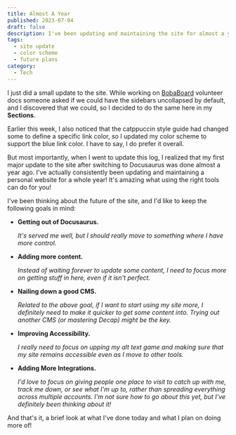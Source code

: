 ```yaml
---
title: Almost A Year
published: 2023-07-04
draft: false
description: I've been updating and maintaining the site for almost a year!
tags:
  - site update
  - color scheme
  - future plans
category:
  - Tech
---
```


I just did a small update to the site. While working on
[BobaBoard](https://www.bobaboard.com) volunteer docs someone asked if we could
have the sidebars uncollapsed by default, and I discovered that we could, so I
decided to do the same here in my **Sections**.

Earlier this week, I also noticed that the catppuccin style guide had changed
some to define a specific link color, so I updated my color scheme to support
the blue link color. I have to say, I do prefer it overall.

But most importantly, when I went to update this log, I realized that my first
major update to the site after switching to Docusaurus was done almost a year
ago. I've actually consistently been updating and maintaining a personal website
for a whole year! It's amazing what using the right tools can do for you!

I've been thinking about the future of the site, and I'd like to keep the
following goals in mind:

- **Getting out of Docusaurus.**

  _It's served me well, but I should really move to something where I have more
  control._

- **Adding more content.**

  _Instead of waiting forever to update some content, I need to focus more on
  getting stuff in here, even if it isn't perfect._

- **Nailing down a good CMS.**

  _Related to the above goal, if I want to start using my site more, I
  definitely need to make it quicker to get some content into. Trying out
  another CMS (or mastering Decap) might be the key._

- **Improving Accessibility.**

  _I really need to focus on upping my alt text game and making sure that my
  site remains accessible even as I move to other tools._

- **Adding More Integrations.**

  *I'd love to focus on giving people *one* place to visit to catch up with me,
  track me down, or see what I'm up to, rather than spreading everything across
  multiple accounts. I'm not sure how to go about this yet, but I've definitely
  been thinking about it!*

And that's it, a brief look at what I've done today and what I plan on doing
more of!
